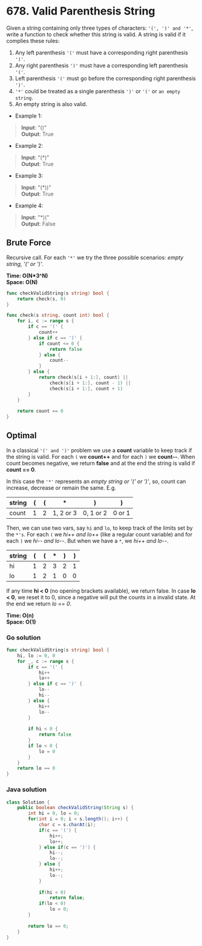 # 678. Valid Parenthesis String

Given a string containing only three types of characters: `'(', ')' and '*'`, write a function to 
check whether this string is valid. A string is valid if it complies these rules:

1. Any left parenthesis `'('` must have a corresponding right parenthesis `')'`.
2. Any right parenthesis `')'` must have a corresponding left parenthesis `'('`.
3. Left parenthesis `'('` must go before the corresponding right parenthesis `')'`.
4. `'*'` could be treated as a single parenthesis `')'` or `'('` or `an empty string`.
5. An empty string is also valid.

- Example 1:
> **Input**: "()" <br>
> **Output**: True <br>
- Example 2:
> **Input**: "(*)" <br>
> **Output**: True <br>
- Example 3:
> **Input**: "(*))" <br>
> **Output**: True <br>
- Example 4:
> **Input**: "*)(" <br>
> **Output**: False <br>

## Brute Force
Recursive call. For each `'*'` we try the three possible scenarios: *empty string, '(' or ')'*.

**Time: O(N*3^N) <br> Space: O(N)**

```go
func checkValidString(s string) bool {
    return check(s, 0)
}

func check(s string, count int) bool {
    for i, c := range s {
        if c == '(' {
            count++
        } else if c == ')' {
            if count <= 0 {
                return false
            } else {
                count--
            }
        } else {
            return check(s[i + 1:], count) ||
                check(s[i + 1:], count - 1) ||
                check(s[i + 1:], count + 1)
        }
    }
    
    return count == 0
}
```

## Optimal
In a classical `'(' and ')'` problem we use a **count** variable to keep track if the string is
valid. For each `(` we **count++** and for each `)` we **count--**. When count becomes negative, we
return **false** and at the end the string is valid if **count == 0**.

In this case the `'*'` represents an *empty string or '(' or ')'*, so, count can increase, decrease
or remain the same. E.g.

| string | ( | ( | * | ) | ) |
| --- | --- | --- | --- | --- | --- |
| count | 1 | 2 | 1, 2 or 3 | 0, 1 or 2 | 0 or 1 |

Then, we can use two vars, say `hi` and `lo`, to keep track of the limits set by the `*'s`. For each
`(` we *hi++ and lo++* (like a regular count variable) and for each `)` we *hi-- and lo--*. But when
we have a `*`, we *hi++ and lo--*.

| string | ( | ( | * | ) | ) |
| --- | --- | --- | --- | --- | --- |
| hi | 1 | 2 | 3 | 2 | 1 |
| lo | 1 | 2 | 1 | 0 | 0 |

If any time **hi < 0** (no opening brackets available), we return false. In case **lo < 0**, we
reset it to 0, since a negative will put the counts in a invalid state. At the end we return
*lo == 0*.

**Time: O(n) <br> Space: O(1)**

### Go solution
```go
func checkValidString(s string) bool {
    hi, lo := 0, 0
    for _, c := range s {
        if c == '(' {
            hi++
            lo++
        } else if c == ')' {
            lo--
            hi--
        } else {
            hi++
            lo--
        }
        
        if hi < 0 {
            return false
        }
        if lo < 0 {
            lo = 0
        }
    }
    return lo == 0
}
```
### Java solution
```java
class Solution {
    public boolean checkValidString(String s) {
        int hi = 0, lo = 0;
        for(int i = 0; i < s.length(); i++) {
            char c = s.charAt(i);
            if(c == '(') { 
                hi++; 
                lo++; 
            } else if(c == ')') { 
                hi--;
                lo--; 
            } else { 
                hi++; 
                lo--;
            }
            
            if(hi < 0) 
                return false;
            if(lo < 0) 
                lo = 0;
        }
        
        return lo == 0;
    }
}
```